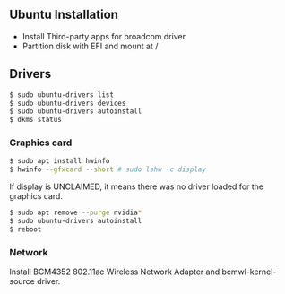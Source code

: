 ## Ubuntu Installation

- Install Third-party apps for broadcom driver
- Partition disk with EFI and mount at /

## Drivers

```bash
$ sudo ubuntu-drivers list
$ sudo ubuntu-drivers devices
$ sudo ubuntu-drivers autoinstall
$ dkms status
```

### Graphics card

```bash
$ sudo apt install hwinfo
$ hwinfo --gfxcard --short # sudo lshw -c display
```

If display is UNCLAIMED, it means there was no driver loaded for the graphics card.

```bash
$ sudo apt remove --purge nvidia*
$ sudo ubuntu-drivers autoinstall
$ reboot
```

### Network

Install BCM4352 802.11ac Wireless Network Adapter and bcmwl-kernel-source driver.
